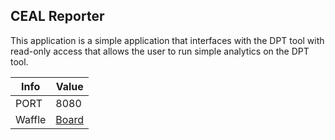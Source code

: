 ## CEAL Reporter

This application is a simple application that interfaces with the DPT tool with read-only access that allows the user to run simple analytics on the DPT tool.

| Info  | Value |
| ------------- | ------------- |
| PORT          | 8080          |
| Waffle  | [Board](https://waffle.io/uniti-tim/ceal_reporter)  |

